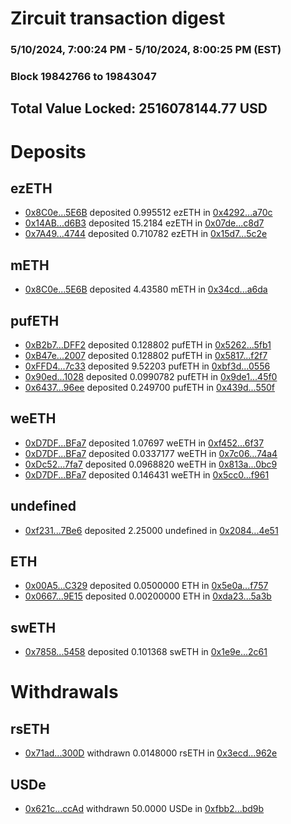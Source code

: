 # Zircuit transaction digest
### 5/10/2024, 7:00:24 PM - 5/10/2024, 8:00:25 PM (EST)
### Block 19842766 to 19843047

## Total Value Locked: 2516078144.77 USD

# Deposits
## ezETH
- [0x8C0e...5E6B](https://etherscan.io/address/0x8C0ea91E7aFB30cD15Ab1A6994BB9936C6A85E6B) deposited 0.995512 ezETH in [0x4292...a70c](https://etherscan.io/tx/0x8C0ea91E7aFB30cD15Ab1A6994BB9936C6A85E6B)
- [0x14AB...d6B3](https://etherscan.io/address/0x14ABA3f80333D76310F753Eda65646681eC0d6B3) deposited 15.2184 ezETH in [0x07de...c8d7](https://etherscan.io/tx/0x14ABA3f80333D76310F753Eda65646681eC0d6B3)
- [0x7A49...4744](https://etherscan.io/address/0x7A493Be5c2ce014cD049Bf178a1ac0Db1B434744) deposited 0.710782 ezETH in [0x15d7...5c2e](https://etherscan.io/tx/0x7A493Be5c2ce014cD049Bf178a1ac0Db1B434744)
## mETH
- [0x8C0e...5E6B](https://etherscan.io/address/0x8C0ea91E7aFB30cD15Ab1A6994BB9936C6A85E6B) deposited 4.43580 mETH in [0x34cd...a6da](https://etherscan.io/tx/0x8C0ea91E7aFB30cD15Ab1A6994BB9936C6A85E6B)
## pufETH
- [0xB2b7...DFF2](https://etherscan.io/address/0xB2b7934Bbc6a4B9bfa2Fc964B84bC1c6d4d4DFF2) deposited 0.128802 pufETH in [0x5262...5fb1](https://etherscan.io/tx/0xB2b7934Bbc6a4B9bfa2Fc964B84bC1c6d4d4DFF2)
- [0xB47e...2007](https://etherscan.io/address/0xB47eeAeeaAC81e315005ad1E03488E9181Dc2007) deposited 0.128802 pufETH in [0x5817...f2f7](https://etherscan.io/tx/0xB47eeAeeaAC81e315005ad1E03488E9181Dc2007)
- [0xFFD4...7c33](https://etherscan.io/address/0xFFD45512916C97c9f384e949c6b09d31Cd7E7c33) deposited 9.52203 pufETH in [0xbf3d...0556](https://etherscan.io/tx/0xFFD45512916C97c9f384e949c6b09d31Cd7E7c33)
- [0x90ed...1028](https://etherscan.io/address/0x90edEEdb07257e143Fa6FB7E8312b401B73e1028) deposited 0.0990782 pufETH in [0x9de1...45f0](https://etherscan.io/tx/0x90edEEdb07257e143Fa6FB7E8312b401B73e1028)
- [0x6437...96ee](https://etherscan.io/address/0x6437a8Dfb793266A44c00150B3c108f3049a96ee) deposited 0.249700 pufETH in [0x439d...550f](https://etherscan.io/tx/0x6437a8Dfb793266A44c00150B3c108f3049a96ee)
## weETH
- [0xD7DF...BFa7](https://etherscan.io/address/0xD7DF7E085214743530afF339aFC420c7c720BFa7) deposited 1.07697 weETH in [0xf452...6f37](https://etherscan.io/tx/0xD7DF7E085214743530afF339aFC420c7c720BFa7)
- [0xD7DF...BFa7](https://etherscan.io/address/0xD7DF7E085214743530afF339aFC420c7c720BFa7) deposited 0.0337177 weETH in [0x7c06...74a4](https://etherscan.io/tx/0xD7DF7E085214743530afF339aFC420c7c720BFa7)
- [0xDc52...7fa7](https://etherscan.io/address/0xDc52350858b60853D93390Ab38DEe3ce7e147fa7) deposited 0.0968820 weETH in [0x813a...0bc9](https://etherscan.io/tx/0xDc52350858b60853D93390Ab38DEe3ce7e147fa7)
- [0xD7DF...BFa7](https://etherscan.io/address/0xD7DF7E085214743530afF339aFC420c7c720BFa7) deposited 0.146431 weETH in [0x5cc0...f961](https://etherscan.io/tx/0xD7DF7E085214743530afF339aFC420c7c720BFa7)
## undefined
- [0xf231...7Be6](https://etherscan.io/address/0xf2312be18e7994699A3080fFD771bF0B4A2b7Be6) deposited 2.25000 undefined in [0x2084...4e51](https://etherscan.io/tx/0xf2312be18e7994699A3080fFD771bF0B4A2b7Be6)
## ETH
- [0x00A5...C329](https://etherscan.io/address/0x00A54dD33f2aFFFe5487875eC0606A2F93EaC329) deposited 0.0500000 ETH in [0x5e0a...f757](https://etherscan.io/tx/0x00A54dD33f2aFFFe5487875eC0606A2F93EaC329)
- [0x0667...9E15](https://etherscan.io/address/0x06673706D74040A2F7fe10cE670DAbCDee109E15) deposited 0.00200000 ETH in [0xda23...5a3b](https://etherscan.io/tx/0x06673706D74040A2F7fe10cE670DAbCDee109E15)
## swETH
- [0x7858...5458](https://etherscan.io/address/0x7858aBD501926a64cCB84420ECE3601F745f5458) deposited 0.101368 swETH in [0x1e9e...2c61](https://etherscan.io/tx/0x7858aBD501926a64cCB84420ECE3601F745f5458)
# Withdrawals
## rsETH
- [0x71ad...300D](https://etherscan.io/address/0x71ad49DDbfA18b312A2e32a871549Ba4fD18300D) withdrawn 0.0148000 rsETH in [0x3ecd...962e](https://etherscan.io/tx/0x71ad49DDbfA18b312A2e32a871549Ba4fD18300D)
## USDe
- [0x621c...ccAd](https://etherscan.io/address/0x621c1C62c4D36b7435B9C78a5905726F6783ccAd) withdrawn 50.0000 USDe in [0xfbb2...bd9b](https://etherscan.io/tx/0x621c1C62c4D36b7435B9C78a5905726F6783ccAd)
